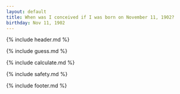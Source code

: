 ```yaml
---
layout: default
title: When was I conceived if I was born on November 11, 1902?
birthday: Nov 11, 1902
---
```


{% include header.md %}

{% include guess.md %}

{% include calculate.md %}

{% include safety.md %}

{% include footer.md %}




